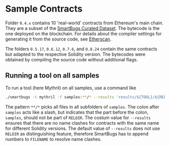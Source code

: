 # Sample Contracts

Folder `0.4.x` contains 10 'real-world' contracts from Ethereum's main chain. They are a subset of the [SmartBugs Curated Dataset](https://github.com/smartbugs/smartbugs-curated). The bytecode is the one deployed on the blockchain. For details about the compiler settings for generating it from the source code, see [Etherscan](https://etherscan.com).

The folders `0.5.17`, `0.6.12`, `0.7.6`, and `0.8.24` contain the same contracts but adapted to the respective Solidity version. The bytecodes were obtained by compiling the source code without additional flags.

## Running a tool on all samples

To run a tool (here Mythril) on all samples, use a command like
```bash
./smartbugs -t mythril -f samples:**/* --results 'results/${TOOL}/${RELDIR}/${FILENAME}' --timeout 300 --processes 4 --mem-limit 2g
```
The pattern `**/*` picks all files in all subfolders of `samples`. The colon after `samples` acts like a slash, but indicates that the part before the colon, `samples`, should not be part of `RELDIR`.
The costum value for `--results` ensures that there are no name clashes for contracts with the same name for different Solidity versions. The default value of `--results` does not use `RELDIR` as distinguishing feature, therefore SmartBugs has to append numbers to `FILENAME` to resolve name clashes.